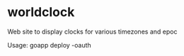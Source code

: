 # worldclock
Web site to display clocks for various timezones and epoc

Usage:
goapp  deploy -oauth 
